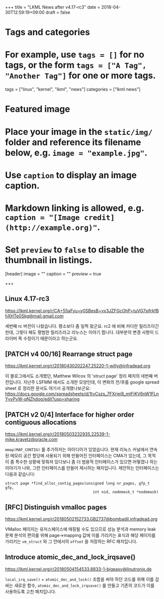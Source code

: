 +++
title = "LKML News after v4.17-rc3"
date = 2018-04-30T12:59:19+09:00
draft = false

# Tags and categories
# For example, use `tags = []` for no tags, or the form `tags = ["A Tag", "Another Tag"]` for one or more tags.
tags = ["linux", "kernel", "lkml", "news"]
categories = ["lkml news"]

# Featured image
# Place your image in the `static/img/` folder and reference its filename below, e.g. `image = "example.jpg"`.
# Use `caption` to display an image caption.
#   Markdown linking is allowed, e.g. `caption = "[Image credit](http://example.org)"`.
# Set `preview` to `false` to disable the thumbnail in listings.
[header]
image = ""
caption = ""
preview = true

+++

Linux 4.17-rc3
--------------

https://lkml.kernel.org/r/CA+55aFyu=y0SBesB+vx3JZFGcOhP+tuVG7sjfrkfBhXHTe0Skg@mail.gmail.com

세번째 rc 버전이 나왔습니다.  평소보다 좀 일찍 왔군요.  rc2 에 비해 커다란
릴리즈이긴 한데, 그렇다 해도 평범한 릴리즈라고 리누스는 이야기 합니다.
대부분의 변경 사항이 드라이버 쪽 수정이기 때문이라고 하는군요.


[PATCH v4 00/16] Rearrange struct page
--------------------------------------

https://lkml.kernel.org/r/20180430202247.25220-1-willy@infradead.org

이 블로그에서도 소개했던, Matthew Wilcox 의 'struct page' 정리 패치의 네번째
버전입니다.  지난주 LSFMM 에서도 소개한 모양인데, 이 변화의 전/후를 google
spread sheet 로 정리한 문서도 여기서 공개했나보군요:
https://docs.google.com/spreadsheets/d/1tvCszs_7FXrjei9_mtFiKV6nW1FLnYyvPvW-qNZhdog/edit?usp=sharing


[PATCH v2 0/4] Interface for higher order contiguous allocations
----------------------------------------------------------------

https://lkml.kernel.org/r/20180503232935.22539-1-mike.kravetz@oracle.com

`mmap(MAP_CONTIG)` 를 추가하자는 아이디어가 있었습니다.  현재 리눅스 커널에서
연속된 메모리 공간 할당에 사용되기 위해 만들어진 인터페이스는 CMA가 있는데, 그
목적이 좀 특수한 상황에 맞춰져 있다보니 좀 더 범용적 인터페이스가 있으면
어떻겠나 하는 이야기가 나와, 그런 인터페이스를 만들어 제시하는 패치입니다.
제안하는 인터페이스는 다음과 같습니다:

```
struct page *find_alloc_contig_pages(unsigned long nr_pages, gfp_t gfp,
                                        int nid, nodemask_t *nodemask)
```


[RFC] Distinguish vmalloc pages
-------------------------------

https://lkml.kernel.org/r/20180502152733.GB2737@bombadil.infradead.org

VMalloc 페이지는 유저스페이스에 매핑될 수도 있으므로 성능 분석과 memory leak
문제 분석의 편의를 위해  page->mapping 값에 이를 가리키는 표식과 해당 페이지를
가리키는 `vm_struct` 와 그 안에서의 `offset` 을 저장하는 RFC 패치입니다.


Introduce atomic_dec_and_lock_irqsave()
---------------------------------------

https://lkml.kernel.org/r/20180504154533.8833-1-bigeasy@linutronix.de

`local_irq_save()` + `atomic_dec_and_lock()` 조합을 써야 하던 코드를 위해 이를
감싸는 새로운 함수, `atomic_dec_and_lock_irqsave()` 를 만들고 기존의 코드가
이를 사용하도록 고친 패치입니다.
